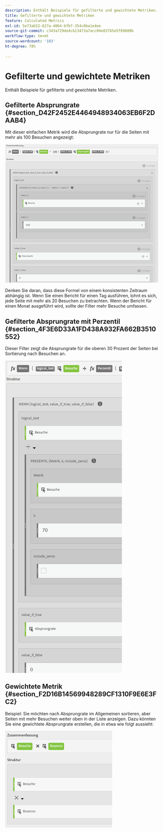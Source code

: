 ```yaml
---
description: Enthält Beispiele für gefilterte und gewichtete Metriken.
title: Gefilterte und gewichtete Metriken
feature: Calculated Metrics
exl-id: 5e73ab52-627a-4064-bfb7-354c0ba1e4ee
source-git-commit: c343a729de4cb13473a7acc04e837b5e5f69809b
workflow-type: tm+mt
source-wordcount: '183'
ht-degree: 78%

---
```


# Gefilterte und gewichtete Metriken

Enthält Beispiele für gefilterte und gewichtete Metriken.

## Gefilterte Absprungrate {#section_D42F2452E4464948934063EB6F2DAAB4}

Mit dieser einfachen Metrik wird die Absprungrate nur für die Seiten mit mehr als 100 Besuchen angezeigt:

![Das Zusammenfassungsfenster zeigt die Metriken, die auf Spalte 1 (Besuche) und Spalte 2 (100) angewendet wurden, zusammen mit der Absprungrate. ](assets/cm_fbr.png)

Denken Sie daran, dass diese Formel von einem konsistenten Zeitraum abhängig ist. Wenn Sie einen Bericht für einen Tag ausführen, lohnt es sich, jede Seite mit mehr als 20 Besuchen zu betrachten. Wenn der Bericht für einen Monat ausgeführt wird, sollte der Filter mehr Besuche umfassen.

## Gefilterte Absprungrate mit Perzentil {#section_4F3E6D33A1FD438A932FA662B3510552}

Dieser Filter zeigt die Absprungrate für die oberen 30 Prozent der Seiten bei Sortierung nach Besuchen an.

![Wenn und dann filtern Sie die Absprungrate für die 30 % der wichtigsten Seiten, sortiert nach Besuchen.](assets/cm_wbr_2.png)

## Gewichtete Metrik {#section_F2D16B14569948289CF1310F9E6E3FC2}

Beispiel: Sie möchten nach Absprungrate im Allgemeinen sortieren, aber Seiten mit mehr Besuchen weiter oben in der Liste anzeigen. Dazu könnten Sie eine gewichtete Absprungrate erstellen, die in etwa wie folgt aussieht:

![Zusammenfassung mit Definition für Absprungratenzeiten Besuche.](assets/cm_wbr.png)
